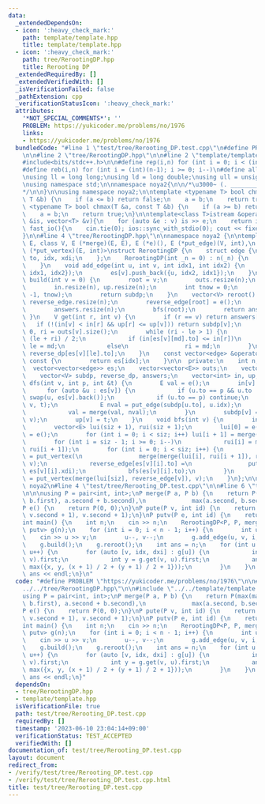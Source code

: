 ```yaml
---
data:
  _extendedDependsOn:
  - icon: ':heavy_check_mark:'
    path: template/template.hpp
    title: template/template.hpp
  - icon: ':heavy_check_mark:'
    path: tree/RerootingDP.hpp
    title: Rerooting DP
  _extendedRequiredBy: []
  _extendedVerifiedWith: []
  _isVerificationFailed: false
  _pathExtension: cpp
  _verificationStatusIcon: ':heavy_check_mark:'
  attributes:
    '*NOT_SPECIAL_COMMENTS*': ''
    PROBLEM: https://yukicoder.me/problems/no/1976
    links:
    - https://yukicoder.me/problems/no/1976
  bundledCode: "#line 1 \"test/tree/Rerooting_DP.test.cpp\"\n#define PROBLEM \"https://yukicoder.me/problems/no/1976\"\
    \n\n#line 2 \"tree/RerootingDP.hpp\"\n\n#line 2 \"template/template.hpp\"\n\n\
    #include<bits/stdc++.h>\n\n#define rep(i,n) for (int i = 0; i < (int)(n); i++)\n\
    #define reb(i,n) for (int i = (int)(n-1); i >= 0; i--)\n#define all(v) v.begin(),v.end()\n\
    \nusing ll = long long;\nusing ld = long double;\nusing ull = unsigned long long;\n\
    \nusing namespace std;\n\nnamespace noya2{\n\n/*\u3000~ (. _________ . /)\u3000\
    */\n\n}\n\nusing namespace noya2;\n\ntemplate <typename T> bool chmin(T &a, const\
    \ T &b) {\n    if (a <= b) return false;\n    a = b;\n    return true;\n}\ntemplate\
    \ <typename T> bool chmax(T &a, const T &b) {\n    if (a >= b) return false;\n\
    \    a = b;\n    return true;\n}\n\ntemplate<class T>istream &operator>>(istream\
    \ &is, vector<T> &v){\n    for (auto &e : v) is >> e;\n    return is;\n}\n\nvoid\
    \ fast_io(){\n    cin.tie(0); ios::sync_with_stdio(0); cout << fixed << setprecision(15);\n\
    }\n\n#line 4 \"tree/RerootingDP.hpp\"\n\nnamespace noya2 {\n\ntemplate <class\
    \ E, class V, E (*merge)(E, E), E (*e)(), E (*put_edge)(V, int),\n          V\
    \ (*put_vertex)(E, int)>\nstruct RerootingDP {\n    struct edge {\n        int\
    \ to, idx, xdi;\n    };\n    RerootingDP(int _n = 0) : n(_n) {\n        es.resize(n);\n\
    \    }\n    void add_edge(int u, int v, int idx1, int idx2) {\n        es[u].push_back({v,\
    \ idx1, idx2});\n        es[v].push_back({u, idx2, idx1});\n    }\n    vector<V>\
    \ build(int v = 0) {\n        root = v;\n        outs.resize(n);\n        subdp.resize(n);\n\
    \        in.resize(n), up.resize(n);\n        int tnow = 0;\n        dfs(root,\
    \ -1, tnow);\n        return subdp;\n    }\n    vector<V> reroot() {\n       \
    \ reverse_edge.resize(n);\n        reverse_edge[root] = e();\n        reverse_dp.resize(n);\n\
    \        answers.resize(n);\n        bfs(root);\n        return answers;\n   \
    \ }\n    V get(int r, int v) {\n        if (r == v) return answers[r];\n     \
    \   if (!(in[v] < in[r] && up[r] <= up[v])) return subdp[v];\n        int le =\
    \ 0, ri = outs[v].size();\n        while (ri - le > 1) {\n            int md =\
    \ (le + ri) / 2;\n            if (in[es[v][md].to] <= in[r])\n               \
    \ le = md;\n            else\n                ri = md;\n        }\n        return\
    \ reverse_dp[es[v][le].to];\n    }\n    const vector<edge> &operator[](int idx)\
    \ const {\n        return es[idx];\n    }\n\n  private:\n    int n, root;\n  \
    \  vector<vector<edge>> es;\n    vector<vector<E>> outs;\n    vector<E> reverse_edge;\n\
    \    vector<V> subdp, reverse_dp, answers;\n    vector<int> in, up;\n    void\
    \ dfs(int v, int p, int &t) {\n        E val = e();\n        in[v] = t++;\n  \
    \      for (auto &u : es[v]) {\n            if (u.to == p && u.to != es[v].back().to)\
    \ swap(u, es[v].back());\n            if (u.to == p) continue;\n            dfs(u.to,\
    \ v, t);\n            E nval = put_edge(subdp[u.to], u.idx);\n            outs[v].emplace_back(nval);\n\
    \            val = merge(val, nval);\n        }\n        subdp[v] = put_vertex(val,\
    \ v);\n        up[v] = t;\n    }\n    void bfs(int v) {\n        int siz = outs[v].size();\n\
    \        vector<E> lui(siz + 1), rui(siz + 1);\n        lui[0] = e(), rui[siz]\
    \ = e();\n        for (int i = 0; i < siz; i++) lui[i + 1] = merge(lui[i], outs[v][i]);\n\
    \        for (int i = siz - 1; i >= 0; i--)\n            rui[i] = merge(outs[v][i],\
    \ rui[i + 1]);\n        for (int i = 0; i < siz; i++) {\n            reverse_dp[es[v][i].to]\
    \ = put_vertex(\n                merge(merge(lui[i], rui[i + 1]), reverse_edge[v]),\
    \ v);\n            reverse_edge[es[v][i].to] =\n                put_edge(reverse_dp[es[v][i].to],\
    \ es[v][i].xdi);\n            bfs(es[v][i].to);\n        }\n        answers[v]\
    \ = put_vertex(merge(lui[siz], reverse_edge[v]), v);\n    }\n};\n\n}  // namespace\
    \ noya2\n#line 4 \"test/tree/Rerooting_DP.test.cpp\"\n\n#line 6 \"test/tree/Rerooting_DP.test.cpp\"\
    \n\n\nusing P = pair<int, int>;\nP merge(P a, P b) {\n    return P(max(max(a.first,\
    \ b.first), a.second + b.second),\n             max(a.second, b.second));\n}\n\
    P e() {\n    return P(0, 0);\n}\nP pute(P v, int id) {\n    return P(max(v.first,\
    \ v.second + 1), v.second + 1);\n}\nP putv(P e, int id) {\n    return e;\n}\n\n\
    int main() {\n    int n;\n    cin >> n;\n    RerootingDP<P, P, merge, e, pute,\
    \ putv> g(n);\n    for (int i = 0; i < n - 1; i++) {\n        int u, v;\n    \
    \    cin >> u >> v;\n        u--, v--;\n        g.add_edge(u, v, i, i);\n    }\n\
    \    g.build();\n    g.reroot();\n    int ans = n;\n    for (int u = 0; u < n;\
    \ u++) {\n        for (auto [v, idx, dxi] : g[u]) {\n            int x = g.get(u,\
    \ v).first;\n            int y = g.get(v, u).first;\n            ans = min(ans,\
    \ max({x, y, (x + 1) / 2 + (y + 1) / 2 + 1}));\n        }\n    }\n    cout <<\
    \ ans << endl;\n}\n"
  code: "#define PROBLEM \"https://yukicoder.me/problems/no/1976\"\n\n#include \"\
    ../../tree/RerootingDP.hpp\"\n\n#include \"../../template/template.hpp\"\n\n\n\
    using P = pair<int, int>;\nP merge(P a, P b) {\n    return P(max(max(a.first,\
    \ b.first), a.second + b.second),\n             max(a.second, b.second));\n}\n\
    P e() {\n    return P(0, 0);\n}\nP pute(P v, int id) {\n    return P(max(v.first,\
    \ v.second + 1), v.second + 1);\n}\nP putv(P e, int id) {\n    return e;\n}\n\n\
    int main() {\n    int n;\n    cin >> n;\n    RerootingDP<P, P, merge, e, pute,\
    \ putv> g(n);\n    for (int i = 0; i < n - 1; i++) {\n        int u, v;\n    \
    \    cin >> u >> v;\n        u--, v--;\n        g.add_edge(u, v, i, i);\n    }\n\
    \    g.build();\n    g.reroot();\n    int ans = n;\n    for (int u = 0; u < n;\
    \ u++) {\n        for (auto [v, idx, dxi] : g[u]) {\n            int x = g.get(u,\
    \ v).first;\n            int y = g.get(v, u).first;\n            ans = min(ans,\
    \ max({x, y, (x + 1) / 2 + (y + 1) / 2 + 1}));\n        }\n    }\n    cout <<\
    \ ans << endl;\n}"
  dependsOn:
  - tree/RerootingDP.hpp
  - template/template.hpp
  isVerificationFile: true
  path: test/tree/Rerooting_DP.test.cpp
  requiredBy: []
  timestamp: '2023-06-10 23:04:14+09:00'
  verificationStatus: TEST_ACCEPTED
  verifiedWith: []
documentation_of: test/tree/Rerooting_DP.test.cpp
layout: document
redirect_from:
- /verify/test/tree/Rerooting_DP.test.cpp
- /verify/test/tree/Rerooting_DP.test.cpp.html
title: test/tree/Rerooting_DP.test.cpp
---
```

